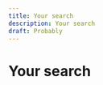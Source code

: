 ```yaml
---
title: Your search 
description: Your search 
draft: Probably
---
```

# Your search 

<!--
for `````` returned `````` result(s). {#results-heading}

[Previous](#) [Next](#) 
-->